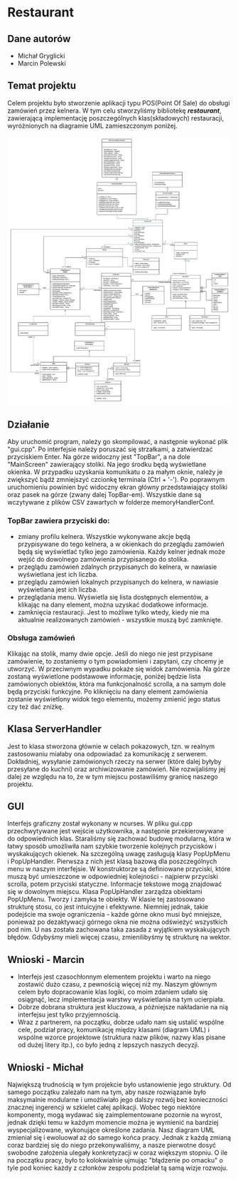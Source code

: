 # Restaurant
## Dane autorów
- Michał Gryglicki
- Marcin Polewski

## Temat projektu
Celem projektu było stworzenie aplikacji typu POS(Point Of Sale) do obsługi zamówień przez kelnera. W tym celu stworzyliśmy bibliotekę ***restaurant***, zawierającą implementację poszczególnych klas(składowych) restauracji, wyróżnionych na diagramie UML zamieszczonym poniżej.

![diagram UML](restaurant_uml.png)
## Działanie
Aby uruchomić program, należy go skompilować, a następnie wykonać plik "gui.cpp". Po interfejsie należy poruszać się strzałkami, a zatwierdzać przyciskiem Enter. Na górze widoczny jest "TopBar", a na dole "MainScreen" zawierający stoliki. Na jego środku będą wyświetlane okienka. W przypadku uzyskania komunikatu o za małym oknie, należy je zwiększyć bądź zmniejszyć czcionkę terminala (Ctrl + '-'). Po poprawnym uruchomieniu powinien być widoczny ekran główny przedstawiający stoliki oraz pasek na górze (zwany dalej TopBar-em). Wszystkie dane są wczytywane z plików CSV zawartych w folderze memoryHandlerConf.

### TopBar zawiera przyciski do:
- zmiany profilu kelnera. Wszystkie wykonywane akcje będą przypisywane do tego kelnera, a w okienkach do przeglądu zamówień będą się wyświetlać tylko jego zamówienia. Każdy kelner jednak może wejść do dowolnego zamówienia przypisanego do stolika.
- przeglądu zamówień zdalnych przypisanych do kelnera, w nawiasie wyświetlana jest ich liczba.
- przeglądu zamówień lokalnych przypisanych do kelnera, w nawiasie wyświetlana jest ich liczba.
- przeglądania menu. Wyświetla się lista dostępnych elementów, a klikając na dany element, można uzyskać dodatkowe informacje.
- zamknięcia restauracji. Jest to możliwe tylko wtedy, kiedy nie ma aktualnie realizowanych zamówień - wszystkie muszą być zamknięte.

### Obsługa zamówień
Klikając na stolik, mamy dwie opcje. Jeśli do niego nie jest przypisane zamówienie, to zostaniemy o tym powiadomieni i zapytani, czy chcemy je utworzyć. W przeciwnym wypadku pokaże się widok zamówienia. Na górze zostaną wyświetlone podstawowe informacje, poniżej będzie lista zamówionych obiektów, która ma funkcjonalność scrolla, a na samym dole będą przyciski funkcyjne. Po kliknięciu na dany element zamówienia zostanie wyświetlony widok tego elementu, możemy zmienić jego status czy też dać zniżkę.

## Klasa ServerHandler
Jest to klasa stworzona głównie w celach pokazowych, tzn. w realnym zastosowaniu miałaby ona odpowiadać za komunikację z serwerem. Dokładniej, wysyłanie zamówionych rzeczy na serwer (które dalej byłyby przesyłane do kuchni) oraz archiwizowanie zamówień. Nie rozwijaliśmy jej dalej ze względu na to, że w tym miejscu postawiliśmy granicę naszego projektu.

## GUI
Interfejs graficzny został wykonany w ncurses. W pliku gui.cpp przechwytywane jest wejście użytkownika, a następnie przekierowywane do odpowiednich klas. Staraliśmy się zachować budowę modularną, która w łatwy sposób umożliwiła nam szybkie tworzenie kolejnych przycisków i wyskakujących okienek. Na szczególną uwagę zasługują klasy PopUpMenu i PopUpHandler. Pierwsza z nich jest klasą bazową dla poszczególnych menu w naszym interfejsie. W konstruktorze są definiowane przyciski, które muszą być umieszczone w odpowiedniej kolejności - najpierw przyciski scrolla, potem przyciski statyczne. Informacje tekstowe mogą znajdować się w dowolnym miejscu. Klasa PopUpHandler zarządza obiektami PopUpMenu. Tworzy i zamyka te obiekty. W klasie tej zastosowano strukturę stosu, co jest intuicyjne i efektywne. Niemniej jednak, takie podejście ma swoje ograniczenia - każde górne okno musi być mniejsze, ponieważ po dezaktywacji górnego okna nie można odświeżyć wszystkich pod nim. U nas została zachowana taka zasada z wyjątkiem wyskakujących błędów. Gdybyśmy mieli więcej czasu, zmienilibyśmy tę strukturę na wektor.

## Wnioski - Marcin
- Interfejs jest czasochłonnym elementem projektu i warto na niego zostawić dużo czasu, z pewnością więcej niż my. Naszym głównym celem było dopracowanie klas logiki, co moim zdaniem udało się osiągnąć, lecz implementacja warstwy wyświetlania na tym ucierpiała.
- Dobrze dobrana struktura jest kluczowa, a późniejsze nakładanie na nią interfejsu jest tylko przyjemnością.
- Wraz z partnerem, na początku, dobrze udało nam się ustalić wspólne cele, podział pracy, komunikację między klasami (diagram UML) i wspólne wzorce projektowe (struktura nazw plików, nazwy klas pisane od dużej litery itp.), co było jedną z lepszych naszych decyzji.

## Wnioski - Michał
Największą trudnością w tym projekcie było ustanowienie jego struktury. Od samego początku zależało nam na tym, aby nasze rozwiązanie było maksymalnie modularne i umożliwiało jego dalszy rozwój bez konieczności znacznej ingerencji w szkielet całej aplikacji. Wobec tego niektóre komponenty, mogą wydawać się zaimplementowane pozornie na wyrost, jednak dzięki temu w każdym momencie można je wymienić na bardziej wyspecjalizowane, wykonujące określone zadania. Nasz diagram UML zmieniał się i ewoluował aż do samego końca pracy. Jednak z każdą zmianą coraz bardziej się do niego przekonywaliśmy, a nasze pierwotne dosyć swobodne założenia ulegały konkretyzacji w coraz większym stopniu. O ile na początku pracy, było to kolokwialnie ujmując "błądzenie po omacku" o tyle pod koniec każdy z członków zespołu podzielał tą samą wizje rozwoju.
